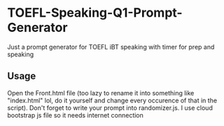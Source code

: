 # TOEFL-Speaking-Q1-Prompt-Generator
Just a prompt generator for TOEFL iBT speaking with timer for prep and speaking

## Usage
Open the Front.html file (too lazy to rename it into something like "index.html" lol, do it yourself and change every occurence of that in the script). Don't forget to write your prompt into randomizer.js. I use cloud bootstrap js file so it needs internet connection
